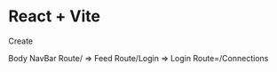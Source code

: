 # React + Vite





Create 


Body
   NavBar
   Route/ =>  Feed
   Route/Login => Login
   Route=/Connections